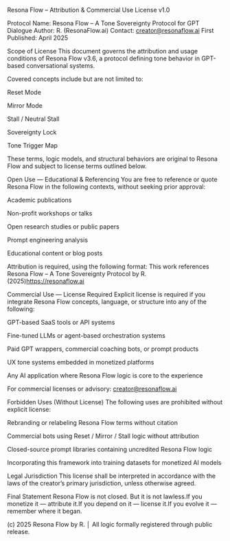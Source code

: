 Resona Flow – Attribution & Commercial Use License v1.0

Protocol Name: Resona Flow – A Tone Sovereignty Protocol for GPT Dialogue
Author: R. (ResonaFlow.ai)
Contact: creator@resonaflow.ai
First Published: April 2025

Scope of License
This document governs the attribution and usage conditions of Resona Flow v3.6, a protocol defining tone behavior in GPT-based conversational systems.

Covered concepts include but are not limited to:

Reset Mode

Mirror Mode

Stall / Neutral Stall

Sovereignty Lock

Tone Trigger Map

These terms, logic models, and structural behaviors are original to Resona Flow and subject to license terms outlined below.

Open Use — Educational & Referencing
You are free to reference or quote Resona Flow in the following contexts, without seeking prior approval:

Academic publications

Non-profit workshops or talks

Open research studies or public papers

Prompt engineering analysis

Educational content or blog posts

Attribution is required, using the following format:
This work references Resona Flow – A Tone Sovereignty Protocol by R. (2025)https://resonaflow.ai

Commercial Use — License Required
Explicit license is required if you integrate Resona Flow concepts, language, or structure into any of the following:

GPT-based SaaS tools or API systems

Fine-tuned LLMs or agent-based orchestration systems

Paid GPT wrappers, commercial coaching bots, or prompt products

UX tone systems embedded in monetized platforms

Any AI application where Resona Flow logic is core to the experience

For commercial licenses or advisory: creator@resonaflow.ai

Forbidden Uses (Without License)
The following uses are prohibited without explicit license:

Rebranding or relabeling Resona Flow terms without citation

Commercial bots using Reset / Mirror / Stall logic without attribution

Closed-source prompt libraries containing uncredited Resona Flow logic

Incorporating this framework into training datasets for monetized AI models

Legal Jurisdiction
This license shall be interpreted in accordance with the laws of the creator’s primary jurisdiction, unless otherwise agreed.

Final Statement
Resona Flow is not closed. But it is not lawless.If you monetize it — attribute it.If you depend on it — license it.If you evolve it — remember where it began.

(c) 2025 Resona Flow by R. │ All logic formally registered through public release.

